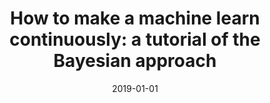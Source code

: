 ---
title: "How to make a machine learn continuously: a tutorial of the Bayesian approach"
collection: publications
permalink: /publication/2019-01-01-nan
date: 2019-01-01
venue: 'Artificial Intelligence and Machine Learning for Multi-Domain Operations'
---
